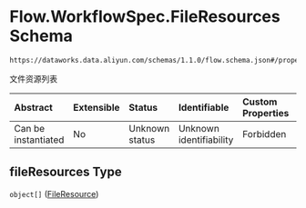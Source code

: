 # Flow\.WorkflowSpec.FileResources Schema

```txt
https://dataworks.data.aliyun.com/schemas/1.1.0/flow.schema.json#/properties/spec/properties/fileResources
```

文件资源列表

| Abstract            | Extensible | Status         | Identifiable            | Custom Properties | Additional Properties | Access Restrictions | Defined In                                                              |
| :------------------ | :--------- | :------------- | :---------------------- | :---------------- | :-------------------- | :------------------ | :---------------------------------------------------------------------- |
| Can be instantiated | No         | Unknown status | Unknown identifiability | Forbidden         | Allowed               | none                | [flow.schema.json\*](../../out/flow.schema.json "open original schema") |

## fileResources Type

`object[]` ([FileResource](fileresource.md))
